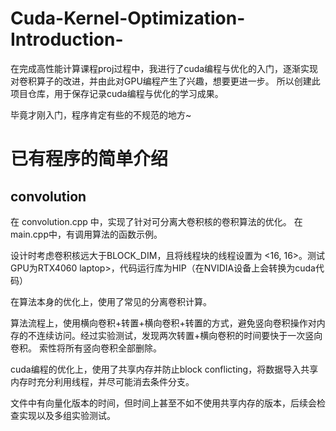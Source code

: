 # Cuda-Kernel-Optimization-Introduction-

在完成高性能计算课程proj过程中，我进行了cuda编程与优化的入门，逐渐实现对卷积算子的改进，并由此对GPU编程产生了兴趣，想要更进一步。
所以创建此项目仓库，用于保存记录cuda编程与优化的学习成果。

毕竟才刚入门，程序肯定有些的不规范的地方~

# 已有程序的简单介绍

## convolution

在 convolution.cpp 中，实现了针对可分离大卷积核的卷积算法的优化。 在main.cpp中，有调用算法的函数示例。

设计时考虑卷积核远大于BLOCK_DIM，且将线程块的线程设置为 <16, 16>。测试GPU为RTX4060 laptop>，代码运行库为HIP（在NVIDIA设备上会转换为cuda代码）

在算法本身的优化上，使用了常见的分离卷积计算。

算法流程上，使用横向卷积+转置+横向卷积+转置的方式，避免竖向卷积操作对内存的不连续访问。经过实验测试，发现两次转置+横向卷积的时间要快于一次竖向卷积。
索性将所有竖向卷积全部删除。

cuda编程的优化上，使用了共享内存并防止block conflicting，将数据导入共享内存时充分利用线程，并尽可能消去条件分支。

文件中有向量化版本的时间，但时间上甚至不如不使用共享内存的版本，后续会检查实现以及多组实验测试。

